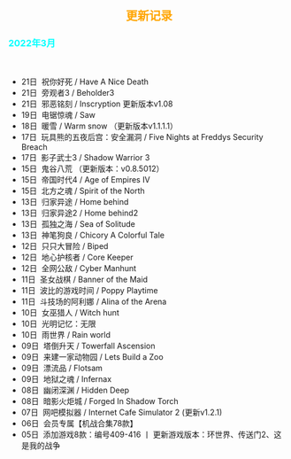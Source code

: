 <head>
          <!-- Place your kit's code here -->
          <script src="https://kit.fontawesome.com/911b022eab.js" crossorigin="anonymous"></script>
</head>

<h2><center><i class="fa-regular fa-calendar-days"></i> &nbsp;<font color=orange>更新记录</font><center></h2>

<h3><font color=cyan>2022年3月</font></h3><br>

* 21日&nbsp;&nbsp;祝你好死 / Have A Nice Death
* 21日&nbsp;&nbsp;旁观者3 / Beholder3
* 21日&nbsp;&nbsp;邪恶铭刻 / Inscryption 更新版本v1.08
* 19日&nbsp;&nbsp;电锯惊魂 / Saw
* 18日&nbsp;&nbsp;暖雪 / Warm snow （更新版本v1.1.1.1）
* 17日&nbsp;&nbsp;玩具熊的五夜后宫：安全漏洞 / Five Nights at Freddys Security Breach
* 17日&nbsp;&nbsp;影子武士3 / Shadow Warrior 3
* 15日&nbsp;&nbsp;鬼谷八荒 （更新版本：v0.8.5012）
* 15日&nbsp;&nbsp;帝国时代4 / Age of Empires IV
* 15日&nbsp;&nbsp;北方之魂 / Spirit of the North
* 13日&nbsp;&nbsp;归家异途 / Home behind
* 13日&nbsp;&nbsp;归家异途2 / Home behind2
* 13日&nbsp;&nbsp;孤独之海 / Sea of Solitude
* 13日&nbsp;&nbsp;神笔狗良 / Chicory A Colorful Tale
* 12日&nbsp;&nbsp;只只大冒险 / Biped
* 12日&nbsp;&nbsp;地心护核者 / Core Keeper
* 12日&nbsp;&nbsp;全网公敌 / Cyber Manhunt
* 11日&nbsp;&nbsp;圣女战棋 / Banner of the Maid
* 11日&nbsp;&nbsp;波比的游戏时间 / Poppy Playtime
* 11日&nbsp;&nbsp;斗技场的阿利娜 / Alina of the Arena
* 10日&nbsp;&nbsp;女巫猎人 / Witch hunt
* 10日&nbsp;&nbsp;光明记忆：无限
* 10日&nbsp;&nbsp;雨世界 / Rain world
* 09日&nbsp;&nbsp;塔倒升天 / Towerfall Ascension
* 09日&nbsp;&nbsp;来建一家动物园 / Lets Build a Zoo
* 09日&nbsp;&nbsp;漂流品 / Flotsam
* 09日&nbsp;&nbsp;地狱之魂 / Infernax
* 08日&nbsp;&nbsp;幽闭深渊 / Hidden Deep
* 08日&nbsp;&nbsp;暗影火炬城 / Forged In Shadow Torch
* 07日&nbsp;&nbsp;网吧模拟器 / Internet Cafe Simulator 2 (更新v1.2.1)
* 06日&nbsp;&nbsp;会员专属【机战合集78款】
* 05日&nbsp;&nbsp;添加游戏8款：编号409-416 丨 更新游戏版本：环世界、传送门2、这是我的战争